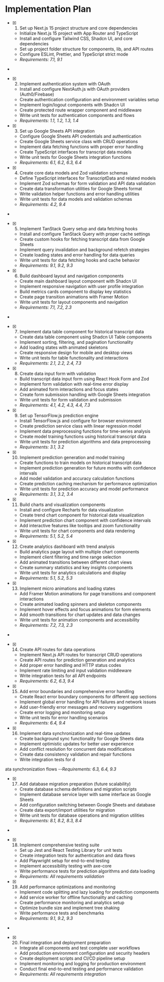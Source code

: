 # Implementation Plan

- [x] 1. Set up Next.js 15 project structure and core dependencies





  - Initialize Next.js 15 project with App Router and TypeScript
  - Install and configure Tailwind CSS, Shadcn UI, and core dependencies
  - Set up project folder structure for components, lib, and API routes
  - Configure ESLint, Prettier, and TypeScript strict mode
  - _Requirements: 7.1, 9.1_
-

- [x] 2. Implement authentication system with OAuth




  - Install and configure NextAuth.js with OAuth providers (Auth0/Firebase)
  - Create authentication configuration and environment variables setup
  - Implement login/logout components with Shadcn UI
  - Create protected route wrapper component and middleware
  - Write unit tests for authentication components and flows
  - _Requirements: 1.1, 1.2, 1.3, 1.4_

- [x] 3. Set up Google Sheets API integration





  - Configure Google Sheets API credentials and authentication
  - Create Google Sheets service class with CRUD operations
  - Implement data fetching functions with proper error handling
  - Create TypeScript interfaces for transcript data models
  - Write unit tests for Google Sheets integration functions
  - _Requirements: 6.1, 6.2, 6.3, 6.4_

- [x] 4. Create core data models and Zod validation schemas








  - Define TypeScript interfaces for TranscriptData and related models
  - Implement Zod schemas for form validation and API data validation
  - Create data transformation utilities for Google Sheets format
  - Write validation helper functions and error handling utilities
  - Write unit tests for data models and validation schemas
  - _Requirements: 4.2, 9.4_
-

- [x] 5. Implement TanStack Query setup and data fetching hooks




  - Install and configure TanStack Query with proper cache settings
  - Create custom hooks for fetching transcript data from Google Sheets
  - Implement query invalidation and background refetch strategies
  - Create loading states and error handling for data queries
  - Write unit tests for data fetching hooks and cache behavior
  - _Requirements: 9.1, 9.2, 9.3_

- [x] 6. Build dashboard layout and navigation components





  - Create main dashboard layout component with Shadcn UI
  - Implement responsive navigation with user profile integration
  - Build metrics cards component to display key statistics
  - Create page transition animations with Framer Motion
  - Write unit tests for layout components and navigation
  - _Requirements: 7.1, 7.2, 2.3_
-

- [x] 7. Implement data table component for historical transcript data




  - Create data table component using Shadcn UI Table components
  - Implement sorting, filtering, and pagination functionality
  - Add loading states with animated skeletons
  - Create responsive design for mobile and desktop views
  - Write unit tests for table functionality and interactions
  - _Requirements: 2.1, 2.2, 2.4, 7.3_

- [x] 8. Create data input form with validation




  - Build transcript data input form using React Hook Form and Zod
  - Implement form validation with real-time error display
  - Add animated form interactions and focus states
  - Create form submission handling with Google Sheets integration
  - Write unit tests for form validation and submission
  - _Requirements: 4.1, 4.2, 4.3, 4.4, 7.3_

- [x] 9. Set up TensorFlow.js prediction engine





  - Install TensorFlow.js and configure for browser environment
  - Create prediction service class with linear regression model
  - Implement data preprocessing functions for time-series analysis
  - Create model training functions using historical transcript data
  - Write unit tests for prediction algorithms and data preprocessing
  - _Requirements: 3.1, 3.2_

- [x] 10. Implement prediction generation and model training










  - Create functions to train models on historical transcript data
  - Implement prediction generation for future months with confidence intervals
  - Add model validation and accuracy calculation functions
  - Create prediction caching mechanism for performance optimization
  - Write unit tests for prediction accuracy and model performance
  - _Requirements: 3.1, 3.2, 3.4_

- [x] 11. Build charts and visualization components










  - Install and configure Recharts for data visualization
  - Create trend chart component for historical data visualization
  - Implement prediction chart component with confidence intervals
  - Add interactive features like tooltips and zoom functionality
  - Write unit tests for chart components and data rendering
  - _Requirements: 5.1, 5.2, 5.4_

- [x] 12. Create analytics dashboard with trend analysis









  - Build analytics page layout with multiple chart components
  - Implement client filtering and time range selection
  - Add animated transitions between different chart views
  - Create summary statistics and key insights components
  - Write unit tests for analytics calculations and display
  - _Requirements: 5.1, 5.2, 5.3_


- [x] 13. Implement micro animations and loading states




  - Add Framer Motion animations for page transitions and component interactions
  - Create animated loading spinners and skeleton components
  - Implement hover effects and focus animations for form elements
  - Add smooth transitions for chart updates and data changes
  - Write unit tests for animation components and accessibility
  - _Requirements: 7.2, 7.3, 2.3_
-

- [x] 14. Create API routes for data operations




  - Implement Next.js API routes for transcript CRUD operations
  - Create API routes for prediction generation and analytics
  - Add proper error handling and HTTP status codes
  - Implement rate limiting and input validation middleware
  - Write integration tests for all API endpoints
  - _Requirements: 6.2, 6.3, 9.4_

- [x] 15. Add error boundaries and comprehensive error handling









  - Create React error boundary components for different app sections
  - Implement global error handling for API failures and network issues
  - Add user-friendly error messages and recovery suggestions
  - Create error logging and monitoring setup
  - Write unit tests for error handling scenarios
  - _Requirements: 6.4, 9.4_


- [x] 16. Implement data synchronization and real-time updates







  - Create background sync functionality for Google Sheets data
  - Implement optimistic updates for better user experience
  - Add conflict resolution for concurrent data modifications
  - Create data consistency validation and repair functions
  - Write integration tests for d

ata synchronization flows
  --_Requirements: 6.3, 6.4, 9.3_


- [x] 17. Add database migration preparation (future scalability)






  - Create database schema definitions and migration scripts
  - Implement database service layer with same interface as Google Sheets
  - Add configuration switching between Google Sheets and database
  - Create data export/import utilities for migration
  - Write unit tests for database operations and migration utilities
  - _Requirements: 8.1, 8.2, 8.3, 8.4_
-

- [x] 18. Implement comprehensive testing suite




  - Set up Jest and React Testing Library for unit tests
  - Create integration tests for authentication and data flows
  - Add Playwright setup for end-to-end testing
  - Implement accessibility testing with axe-core
  - Write performance tests for prediction algorithms and data loading
  - _Requirements: All requirements validation_

- [x] 19. Add performance optimizations and monitoring





  - Implement code splitting and lazy loading for prediction components
  - Add service worker for offline functionality and caching
  - Create performance monitoring and analytics setup
  - Optimize bundle size and implement tree shaking
  - Write performance tests and benchmarks
  - _Requirements: 9.1, 9.2, 9.3_
-

- [x] 20. Final integration and deployment preparation












  - Integrate all components and test complete user workflows
  - Add production environment configuration and security headers
  - Create deployment scripts and CI/CD pipeline setup
  - Implement monitoring and logging for production environment
  - Conduct final end-to-end testing and performance validation
  - _Requirements: All requirements integration_